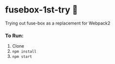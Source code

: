 # fusebox-1st-try 🎉
Trying out fuse-box as a replacement for Webpack2

### To Run:
1. Clone
2. `npm install`
3. `npm start`
